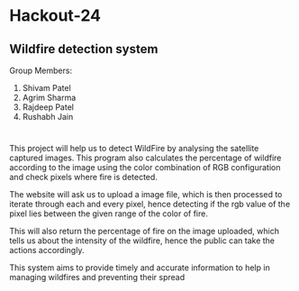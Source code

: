 # Hackout-24

## Wildfire detection system

Group Members:
1) Shivam Patel
2) Agrim Sharma
3) Rajdeep Patel
4) Rushabh Jain

# 
This project will help us to detect WildFire by analysing the satellite captured images. This program also calculates the percentage of wildfire according to the image using the color combination of RGB configuration and check pixels where fire is detected.

The website will ask us to upload a image file, which is then processed to iterate through each and every pixel, hence detecting if the rgb value of the pixel lies between the given range of the color of fire. 

This will also return the percentage of fire on the image uploaded, which tells us about the intensity of the wildfire, hence the public can take the actions accordingly.

This system aims to provide timely and accurate information to help in managing wildfires and preventing their spread
